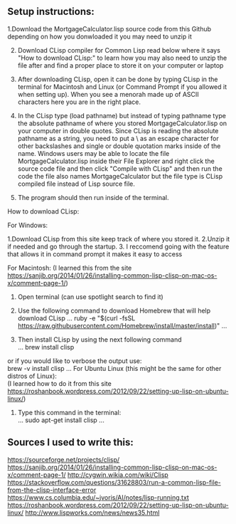 ## Setup instructions:  
1.Download the MortgageCalculator.lisp source code from this Github depending on how you donwloaded it you may need to unzip it  

2. Download CLisp compiler for Common Lisp read below where it says "How to download CLisp:" to learn how you may also need to unzip the file after and find a proper place to store it on your computer or laptop

3. After downloading CLisp, open it can be done by typing CLisp in the terminal for Macintosh and Linux
(or Command Prompt if you allowed it when setting up). When you see a menorah made up of ASCII characters here you are in the right place.

4. In the CLisp type (load pathname) but instead of typing pathname type the absolute pathname of where you stored MortgageCalculator.lisp on your computer in double quotes.
Since CLisp is reading the absolute pathname as a string, you need to put a \ as an escape character for other backslashes and single or double quotation marks inside of the name.
Windows users may be able to locate the file MortgageCalculator.lisp inside their File Explorer and right click the source code file and then click "Compile with CLisp" and then run the code
the file also names MortgageCalculator but the file type is CLisp compiled file instead of Lisp source file.

5. The program should then run inside of the terminal.

How to download CLisp:

For Windows:

1.Download CLisp from this site keep track of where you stored it.
2.Unzip it if needed and go through the startup.
3. I reccomend going with the feature that allows it in command prompt it makes it easy to access

For Macintosh:
(I learned this from the site https://sanjib.org/2014/01/26/installing-common-lisp-clisp-on-mac-os-x/comment-page-1/)

1. Open terminal (can use spotlight search to find it)

2. Use the following command to download Homebrew that will help download CLisp
...
ruby -e "$(curl -fsSL https://raw.githubusercontent.com/Homebrew/install/master/install)"
...
3. Then install CLisp by using the next following command  
...
brew install clisp

or if you would like to verbose the output use:  
brew -v install clisp
...
For Ubuntu Linux (this might be the same for other distros of Linux):  
(I learned how to do it from this site https://roshanbook.wordpress.com/2012/09/22/setting-up-lisp-on-ubuntu-linux/)

1. Type this command in the terminal:  
...
sudo apt-get install clisp
...
## Sources I used to write this:  
https://sourceforge.net/projects/clisp/
https://sanjib.org/2014/01/26/installing-common-lisp-clisp-on-mac-os-x/comment-page-1/
http://cygwin.wikia.com/wiki/Clisp
https://stackoverflow.com/questions/31628803/run-a-common-lisp-file-from-the-clisp-interface-error
https://www.cs.columbia.edu/~jvoris/AI/notes/lisp-running.txt
https://roshanbook.wordpress.com/2012/09/22/setting-up-lisp-on-ubuntu-linux/
http://www.lispworks.com/news/news35.html


